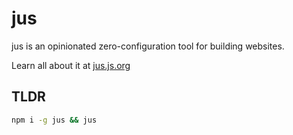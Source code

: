 # jus

jus is an opinionated zero-configuration tool for building websites.

Learn all about it at [jus.js.org](http://jus.js.org)

## TLDR

```sh
npm i -g jus && jus
```
